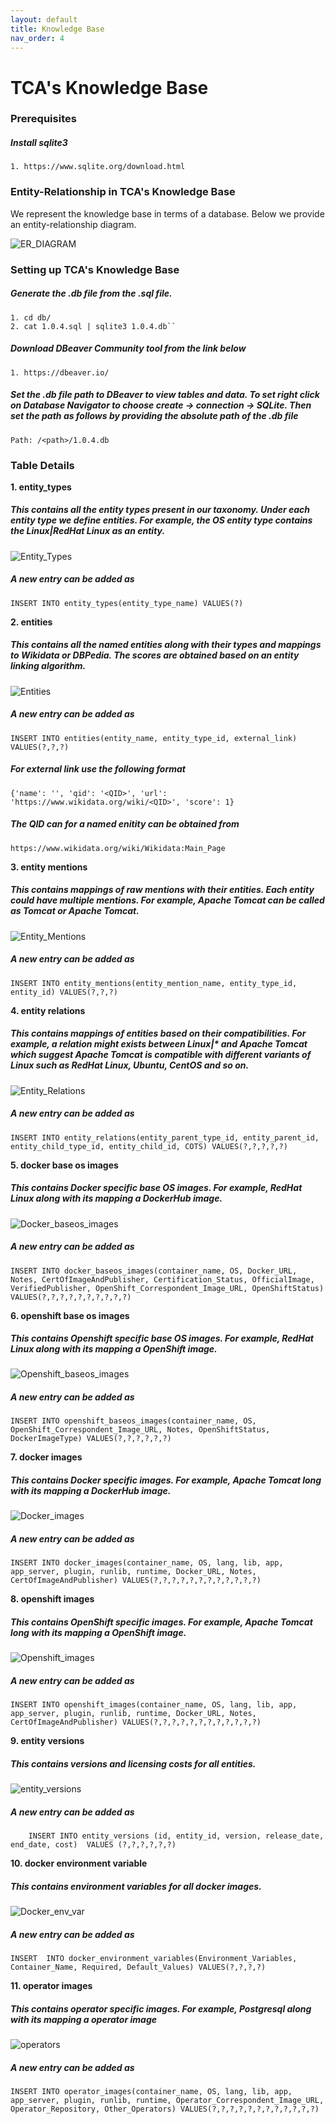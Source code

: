 ```yaml
---
layout: default
title: Knowledge Base
nav_order: 4
---
```

# TCA's Knowledge Base

### Prerequisites

##### Install sqlite3

	1. https://www.sqlite.org/download.html


### Entity-Relationship in TCA's Knowledge Base

We represent the knowledge base in terms of a database. Below we provide an entity-relationship diagram.

![ER_DIAGRAM](../../images/ER_diagram.png)

### Setting up TCA's Knowledge Base

##### Generate the .db file from the .sql file.

	1. cd db/
	2. cat 1.0.4.sql | sqlite3 1.0.4.db``

##### Download DBeaver Community tool from the link below

	1. https://dbeaver.io/

##### Set the .db file path to DBeaver to view tables and data. To set right click on Database Navigator to choose *create* -> *connection* -> *SQLite*. Then set the path as follows by providing the absolute path of the .db file

	Path: /<path>/1.0.4.db

### Table Details

**1. entity_types**

##### This contains all the entity types present in our taxonomy. Under each entity type we define entities. For example, the OS entity type contains the Linux|RedHat Linux as an entity.

![Entity_Types](../../images/entity_types.png)

##### A new entry can be added as

	INSERT INTO entity_types(entity_type_name) VALUES(?)


**2. entities**

##### This contains all the named entities along with their types and mappings to Wikidata or DBPedia. The scores are obtained based on an entity linking algorithm.

![Entities](../../images/entities.png)

##### A new entry can be added as

	INSERT INTO entities(entity_name, entity_type_id, external_link) VALUES(?,?,?)

##### For external link use the following format

	{'name': '', 'qid': '<QID>', 'url': 'https://www.wikidata.org/wiki/<QID>', 'score': 1}

##### The QID can for a named enitity can be obtained from

	https://www.wikidata.org/wiki/Wikidata:Main_Page


**3. entity mentions**

##### This contains mappings of raw mentions with their entities. Each entity could have multiple mentions. For example, Apache Tomcat can be called as Tomcat or Apache Tomcat.

![Entity_Mentions](../../images/entity_mentions.png)

##### A new entry can be added as

	INSERT INTO entity_mentions(entity_mention_name, entity_type_id, entity_id) VALUES(?,?,?)

**4. entity relations**

##### This contains mappings of entities based on their compatibilities. For example, a relation might exists between Linux|* and Apache Tomcat which suggest Apache Tomcat is compatible with different variants of Linux such as RedHat Linux, Ubuntu, CentOS and so on.

![Entity_Relations](../../images/entity_relations.png)

##### A new entry can be added as

	INSERT INTO entity_relations(entity_parent_type_id, entity_parent_id, entity_child_type_id, entity_child_id, COTS) VALUES(?,?,?,?,?)

**5. docker base os images**

##### This contains Docker specific base OS images. For example, RedHat Linux along with its mapping a DockerHub image.

![Docker_baseos_images](../../images/docker_baseos.png)

##### A new entry can be added as

	INSERT INTO docker_baseos_images(container_name, OS, Docker_URL, Notes, CertOfImageAndPublisher, Certification_Status, OfficialImage, VerifiedPublisher, OpenShift_Correspondent_Image_URL, OpenShiftStatus) VALUES(?,?,?,?,?,?,?,?,?,?)


**6. openshift base os images**

##### This contains Openshift specific base OS images. For example, RedHat Linux along with its mapping a OpenShift image.

![Openshift_baseos_images](../../images/OS_baseos.png)

##### A new entry can be added as

	INSERT INTO openshift_baseos_images(container_name, OS, OpenShift_Correspondent_Image_URL, Notes, OpenShiftStatus, DockerImageType) VALUES(?,?,?,?,?,?)


**7. docker images**

##### This contains Docker specific images. For example, Apache Tomcat long with its mapping a DockerHub image.

![Docker_images](../../images/docker_images.png)

##### A new entry can be added as

	INSERT INTO docker_images(container_name, OS, lang, lib, app, app_server, plugin, runlib, runtime, Docker_URL, Notes, CertOfImageAndPublisher) VALUES(?,?,?,?,?,?,?,?,?,?,?,?)


**8. openshift images**

##### This contains OpenShift specific images. For example, Apache Tomcat long with its mapping a OpenShift image.

![Openshift_images](../../images/OS_images.png)

##### A new entry can be added as

	INSERT INTO openshift_images(container_name, OS, lang, lib, app, app_server, plugin, runlib, runtime, Docker_URL, Notes, CertOfImageAndPublisher) VALUES(?,?,?,?,?,?,?,?,?,?,?,?)

**9. entity versions**
##### This contains versions and licensing costs for all entities.

![entity_versions](../../images/entity_versions.png)

##### A new entry can be added as
        INSERT INTO entity_versions (id, entity_id, version, release_date, end_date, cost)  VALUES (?,?,?,?,?,?)

**10. docker environment variable**
##### This contains environment variables for all docker images.

![Docker_env_var](../../images/docker_env.png)

##### A new entry can be added as
	INSERT  INTO docker_environment_variables(Environment_Variables, Container_Name, Required, Default_Values) VALUES(?,?,?,?)


**11. operator images**
##### This contains operator specific images. For example, Postgresql along with its mapping a operator image

![operators](../../images/operator_images.png)

##### A new entry can be added as
	INSERT INTO operator_images(container_name, OS, lang, lib, app, app_server, plugin, runlib, runtime, Operator_Correspondent_Image_URL, Operator_Repository, Other_Operators) VALUES(?,?,?,?,?,?,?,?,?,?,?,?)
